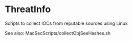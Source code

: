 # ThreatInfo
Scripts to collect IOCs from reputable sources using Linux

See also: MacSecScripts/collectObjSeeHashes.sh
